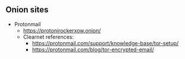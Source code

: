
## Onion sites

- Protonmail
  - https://protonirockerxow.onion/
  - Clearnet references:
    - https://protonmail.com/support/knowledge-base/tor-setup/
    - https://protonmail.com/blog/tor-encrypted-email/

